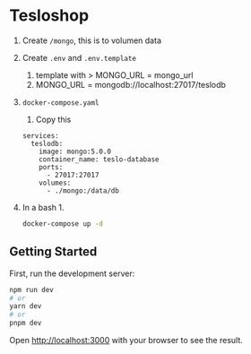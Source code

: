 # Tesloshop

1. Create `/mongo`, this is to volumen data
2. Create `.env` and `.env.template`
    1. template with > MONGO_URL = mongo_url
    2. MONGO_URL = mongodb://localhost:27017/teslodb
3. `docker-compose.yaml`
    1. Copy this
    
    ```docker
    services:
      teslodb:
        image: mongo:5.0.0
        container_name: teslo-database
        ports:
          - 27017:27017
        volumes:
          - ./mongo:/data/db
    ```
    
4. In a bash
    1. 
    
    ```bash
    docker-compose up -d
    ```
## Getting Started

First, run the development server:

```bash
npm run dev
# or
yarn dev
# or
pnpm dev
```

Open [http://localhost:3000](http://localhost:3000) with your browser to see the result.

